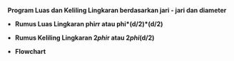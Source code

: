 <p align="center">
<b>Program Luas dan Keliling Lingkaran berdasarkan jari - jari dan diameter<b>
</p>

<p align="center">
</p>

- Rumus Luas Lingkaran phi*r*r atau phi*(d/2)*(d/2)
- Rumus Keliling Lingkaran 2*phi*r atau 2*phi*(d/2)


- <b>Flowchart<b>





